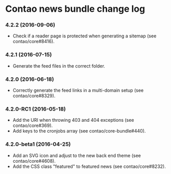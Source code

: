 # Contao news bundle change log

### 4.2.2 (2016-09-06)

 * Check if a reader page is protected when generating a sitemap (see contao/core#8416).

### 4.2.1 (2016-07-15)

 * Generate the feed files in the correct folder.

### 4.2.0 (2016-06-18)

 * Correctly generate the feed links in a multi-domain setup (see contao/core#8329).

### 4.2.0-RC1 (2016-05-18)

 * Add the URI when throwing 403 and 404 exceptions (see contao/core#369).
 * Add keys to the cronjobs array (see contao/core-bundle#440).

### 4.2.0-beta1 (2016-04-25)

 * Add an SVG icon and adjust to the new back end theme (see contao/core#4608).
 * Add the CSS class "featured" to featured news (see contao/core#8232).
